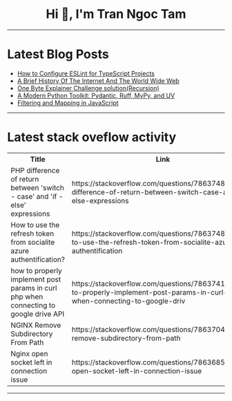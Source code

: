 <h1 align="center">Hi 👋, I'm Tran Ngoc Tam</h1>

---

# Latest Blog Posts 
<!-- BLOG-POST-LIST:START -->
- [How to Configure ESLint for TypeScript Projects](https://dev.to/jupri-organization/how-to-configure-eslint-for-typescript-projects-1aip)
- [A Brief History Of The Internet And The World Wide Web](https://dev.to/baraq/a-brief-history-of-the-internet-and-the-world-wide-web-1mhm)
- [One Byte Explainer Challenge solution&lpar;Recursion&rpar;](https://dev.to/sakutiriko/one-byte-explainer-challenge-solutionrecursion-13bo)
- [A Modern Python Toolkit: Pydantic, Ruff, MyPy, and UV](https://dev.to/devasservice/a-modern-python-toolkit-pydantic-ruff-mypy-and-uv-4b2f)
- [Filtering and Mapping in JavaScript](https://dev.to/tamikaxuross/filtering-and-mapping-in-javascript-lac)
<!-- BLOG-POST-LIST:END -->

---

# Latest stack oveflow activity
<table>
  <tr><th>Title</th><th>Link</th></tr>
  <!-- STACKOVERFLOW:START --><tr><td>PHP difference of return between &#39;switch - case&#39; and &#39;if - else&#39; expressions</td><td>https://stackoverflow.com/questions/78637489/php-difference-of-return-between-switch-case-and-if-else-expressions</td></tr><tr><td>How to use the refresh token from socialite azure authentification?</td><td>https://stackoverflow.com/questions/78637484/how-to-use-the-refresh-token-from-socialite-azure-authentification</td></tr><tr><td>how to properly implement post params in curl php when connecting to google drive API</td><td>https://stackoverflow.com/questions/78637410/how-to-properly-implement-post-params-in-curl-php-when-connecting-to-google-driv</td></tr><tr><td>NGINX Remove Subdirectory From Path</td><td>https://stackoverflow.com/questions/78637043/nginx-remove-subdirectory-from-path</td></tr><tr><td>Nginx open socket left in connection issue</td><td>https://stackoverflow.com/questions/78636859/nginx-open-socket-left-in-connection-issue</td></tr><!-- STACKOVERFLOW:END -->
</table>

---


